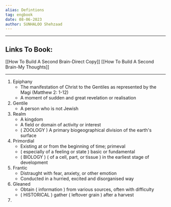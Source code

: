 ```yaml
---
alias: Defintions
tag: engbook
date: 08-06-2023
author: SUNHALOO Shehzaad
---
```


---
## Links To Book:
[[How To Build A Second Brain-Direct Copy]]
[[How To Build A Second Brain-My Thoughts]]

---

1. Epiphany
	- The manifestation of Christ to the Gentiles as represented by the Magi (Matthew 2: 1-12)
	- A moment of sudden and great revelation or realisation
2. Gentile
	- A person who is not Jewish
3. Realm
	- A kingdom 
	- A field or domain of activity or interest
	- ( ZOOLOGY ) A primary biogeographical division of the earth's surface
4. Primordial
	- Existing at or from the beginning of time; primeval
	- ( especially of a feeling or state ) basic or fundamental
	- ( BIOLOGY ) ( of a cell, part, or tissue ) in the earliest stage of development
5. Frantic
	- Distraught with fear, anxiety, or other emotion
	- Conducted in a hurried, excited and disorganised way
6. Gleaned
	- Obtain ( information ) from various sources, often with difficulty
	- ( HISTORICAL ) gather ( leftover grain ) after a harvest
7.  
